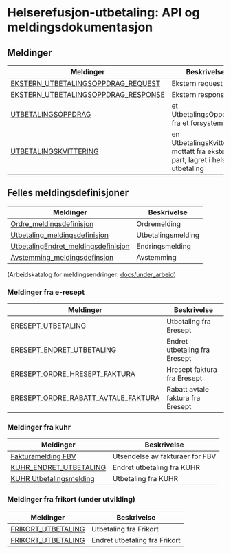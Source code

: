 # Helserefusjon-utbetaling: API og meldingsdokumentasjon

## Meldinger
Meldinger |  Beskrivelse
-----|------------
[EKSTERN_UTBETALINGSOPPDRAG_REQUEST](docs/EKSTERN_UTBETALINGSOPPDRAG_REQUEST.md) | Ekstern request
[EKSTERN_UTBETALINGSOPPDRAG_RESPONSE](docs/EKSTERN_UTBETALINGSOPPDRAG_RESPONSE.md) | Ekstern response
[UTBETALINGSOPPDRAG](docs/UTBETALINGSOPPDRAG.md) | et UtbetalingsOppdrag fra et forsystem
[UTBETALINGSKVITTERING](docs/UTBETALINGSKVITTERING.md) | en UtbetalingsKvittering mottatt fra ekstern part, lagret i helse-utbetaling 

## Felles meldingsdefinisjoner
Meldinger |  Beskrivelse
-----|------------
[Ordre_meldingsdefinisjon](docs/Ordre_meldingsdefinisjon.md) | Ordremelding
[Utbetaling_meldingsdefinisjon](docs/Utbetaling_meldingsdefinisjon.md) | Utbetalingsmelding
[UtbetalingEndret_meldingsdefinisjon](docs/UtbetalingEndret_meldingsdefinisjon.md) | Endringsmelding
[Avstemming_meldingsdefinsjon](docs/Avstemming_meldingsdefinisjon.md) | Avstemming

(Arbeidskatalog for meldingsendringer: [docs/under_arbeid](docs/under_arbeid))

### Meldinger fra e-resept
Meldinger |  Beskrivelse
-----|------------
[ERESEPT_UTBETALING](docs/eresept/ERESEPT_UTBETALING.md) | Utbetaling fra Eresept
[ERESEPT_ENDRET_UTBETALING](docs/eresept/ERESEPT_ENDRET_UTBETALING.md) | Endret utbetaling fra Eresept
[ERESEPT_ORDRE_HRESEPT_FAKTURA](docs/eresept/ERESEPT_ORDRE_HRESEPT_FAKTURA.md) | Hresept faktura fra Eresept
[ERESEPT_ORDRE_RABATT_AVTALE_FAKTURA](docs/eresept/ERESEPT_ORDRE_RABATT_AVTALE_FAKTURA.md) | Rabatt avtale faktura fra Eresept

### Meldinger fra kuhr
Meldinger |  Beskrivelse
-----|------------
[Fakturamelding FBV](docs/kuhr/FBV_FAKTURAMELDING.md) | Utsendelse av fakturaer for FBV
[KUHR_ENDRET_UTBETALING](docs/kuhr/KUHR_ENDRET_UTBETALING.md) | Endret utbetaling fra KUHR
[KUHR Utbetalingsmelding](docs/kuhr/KUHR_UTBETALINGSMELDING.md) | Utbetaling fra KUHR

### Meldinger fra frikort (under utvikling)
Meldinger |  Beskrivelse
-----|------------
[FRIKORT_UTBETALING](docs/frikort/FRIKORT_UTBETALING.md) | Utbetaling fra Frikort
[FRIKORT_UTBETALING](docs/frikort/FRIKORT_ENDRET_UTBETALING.md) | Endret utbetaling fra Frikort
